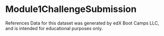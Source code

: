 # Module1ChallengeSubmission

References
Data for this dataset was generated by edX Boot Camps LLC, and is intended for educational purposes only.
